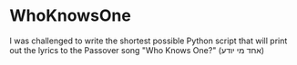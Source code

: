 # WhoKnowsOne
I was challenged to write the shortest possible Python script that will print out the lyrics to the Passover song "Who Knows One?" (אחד מי יודע)
